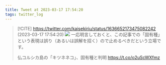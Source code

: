 ```yaml
---
title: Tweet at 2023-03-17 17:54:20
tags: twitter_log
---
```


> [!CITE] https://twitter.com/kaisekiriu/status/1636652173475082242 (2023-03-17 17:54:20)
> ![](https://twitter.com/kaisekiriu/status/1636652173475082242)
> 一応明言しておくと、この記事での「固有種」という表現は誤り（あるいは誤解を招く）ので止めるべきだという立場です。
> 
> 仏コルシカ島の「キツネネコ」、固有種と判明
> https://t.co/o2uScWXfmz
